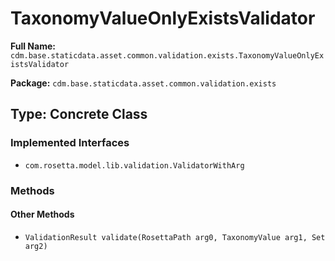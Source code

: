 # TaxonomyValueOnlyExistsValidator

**Full Name:** `cdm.base.staticdata.asset.common.validation.exists.TaxonomyValueOnlyExistsValidator`

**Package:** `cdm.base.staticdata.asset.common.validation.exists`

## Type: Concrete Class

### Implemented Interfaces

- `com.rosetta.model.lib.validation.ValidatorWithArg`

### Methods

#### Other Methods

- `ValidationResult validate(RosettaPath arg0, TaxonomyValue arg1, Set arg2)`

